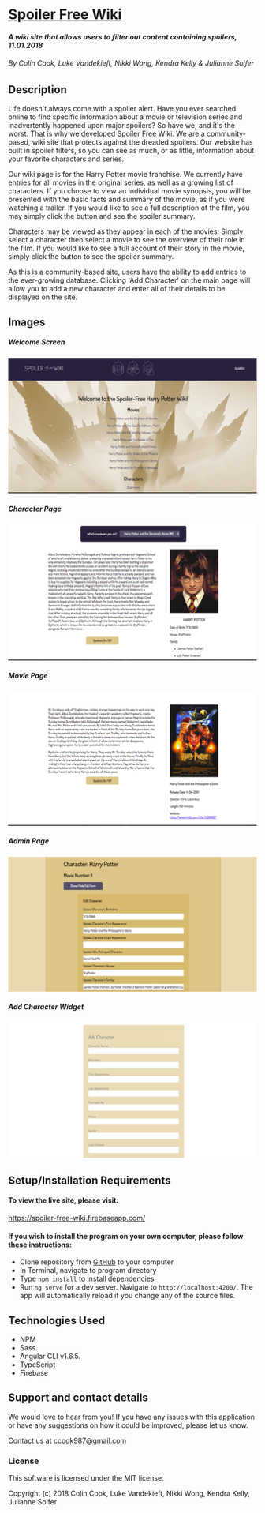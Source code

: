 # **[Spoiler Free Wiki](https://spoiler-free-wiki.firebaseapp.com/)**

#### _A wiki site that allows users to filter out content containing spoilers, 11.01.2018_

###### By Colin Cook, Luke Vandekieft, Nikki Wong, Kendra Kelly & Julianne Soifer


## Description

Life doesn't always come with a spoiler alert. Have you ever searched online to find specific information about a movie or television series and inadvertently happened upon major spoilers? So have we, and it's the worst. That is why we developed Spoiler Free Wiki. We are a community-based, wiki site that protects against the dreaded spoilers. Our website has built in spoiler filters, so you can see as much, or as little, information about your favorite characters and series.

Our wiki page is for the Harry Potter movie franchise. We currently have entries for all movies in the original series, as well as a growing list of characters. If you choose to view an individual movie synopsis, you will be presented with the basic facts and summary of the movie, as if you were watching a trailer. If you would like to see a full description of the film, you may simply click the button and see the spoiler summary.

Characters may be viewed as they appear in each of the movies. Simply select a character then select a movie to see the overview of their role in the film. If you would like to see a full account of their story in the movie, simply click the button to see the spoiler summary.

As this is a community-based site, users have the ability to add entries to the ever-growing database. Clicking 'Add Character' on the main page will allow you to add a new character and enter all of their details to be displayed on the site.



## Images

##### _Welcome Screen_
![Welcome-Page](src/assets/img/welcome-page.png)

##### _Character Page_
![Character-Page](src/assets/img/character-page.png)

##### _Movie Page_
![Movie-Page](src/assets/img/movie-page.png)

##### _Admin Page_
![Admin-Page](src/assets/img/admin-page.png)

##### _Add Character Widget_
![Add-Character-Page](src/assets/img/add-character-page.png)



## Setup/Installation Requirements

#### To view the live site, please visit:

https://spoiler-free-wiki.firebaseapp.com/

#### If you wish to install the program on your own computer, please follow these instructions:

* Clone repository from [GitHub](https://github.com/nikkiawong/potter-wiki.git) to your computer
* In Terminal, navigate to program directory
* Type ``npm install`` to install dependencies
* Run `ng serve` for a dev server. Navigate to `http://localhost:4200/`. The app will automatically reload if you change any of the source files.


## Technologies Used

* NPM
* Sass
* Angular CLI v1.6.5.
* TypeScript
* Firebase

## Support and contact details

We would love to hear from you! If you have any issues with this application or have any suggestions on how it could be improved, please let us know.

Contact us at [ccook987@gmail.com](mailto:ccook987@gmail.com)


### License

This software is licensed under the MIT license.

Copyright (c) 2018 Colin Cook, Luke Vandekieft, Nikki Wong, Kendra Kelly, Julianne Soifer
